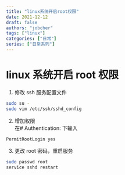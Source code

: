 ```yaml
---
title: "linux系统开启root权限"
date: 2021-12-12
draft: false
authors: "jobcher"
tags: ["linux"]
categories: ["日常"]
series: ["日常系列"]
---
```


# linux 系统开启 root 权限

1. 修改 ssh 服务配置文件

```sh
sudo su -
sudo vim /etc/ssh/sshd_config
```

2. 增加权限  
   在# Authentication: 下输入

```bash
PermitRootLogin yes
```

3. 更改 root 密码，重启服务

```sh
sudo passwd root
service sshd restart
```
